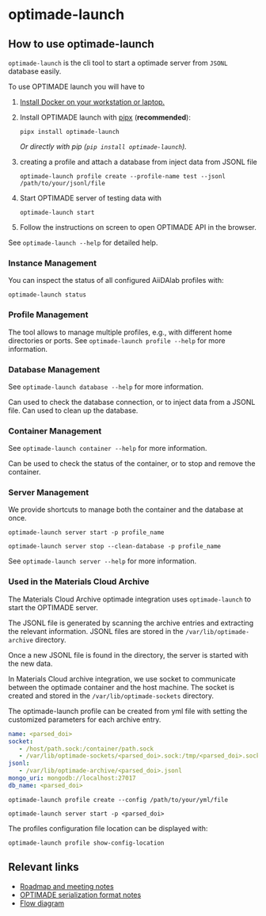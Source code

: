 # optimade-launch
## How to use optimade-launch

`optimade-launch` is the cli tool to start a optimade server from `JSONL` database easily.

To use OPTIMADE launch you will have to

1. [Install Docker on your workstation or laptop.](https://docs.docker.com/get-docker/)
2. Install OPTIMADE launch with [pipx](https://pypa.github.io/pipx/installation/) (**recommended**):

   ```console
   pipx install optimade-launch
   ```

   _Or directly with pip (`pip install optimade-launch`)._

3. creating a profile and attach a database from inject data from JSONL file

   ```console
   optimade-launch profile create --profile-name test --jsonl /path/to/your/jsonl/file
   ```

4. Start OPTIMADE server of testing data with

    ```console
    optimade-launch start
    ```
5. Follow the instructions on screen to open OPTIMADE API in the browser.

See `optimade-launch --help` for detailed help.

### Instance Management

You can inspect the status of all configured AiiDAlab profiles with:

```console
optimade-launch status
```

### Profile Management

The tool allows to manage multiple profiles, e.g., with different home directories or ports.
See `optimade-launch profile --help` for more information.

### Database Management

See `optimade-launch database --help` for more information.

Can used to check the database connection, or to inject data from a JSONL file.
Can used to clean up the database.

### Container Management

See `optimade-launch container --help` for more information.

Can be used to check the status of the container, or to stop and remove the container.

### Server Management

We provide shortcuts to manage both the container and the database at once.

```console
optimade-launch server start -p profile_name
```

```console
optimade-launch server stop --clean-database -p profile_name
```

See `optimade-launch server --help` for more information.

### Used in the Materials Cloud Archive

The Materials Cloud Archive optimade integration uses `optimade-launch` to start the OPTIMADE server.

The JSONL file is generated by scanning the archive entries and extracting the relevant information. 
JSONL files are stored in the ``/var/lib/optimade-archive`` directory.

Once a new JSONL file is found in the directory, the server is started with the new data.

In Materials Cloud archive integration, we use socket to communicate between the optimade container and the host machine.
The socket is created and stored in the ``/var/lib/optimade-sockets`` directory.

The optimade-launch profile can be created from yml file with setting the customized parameters for each archive entry.

```yml
name: <parsed_doi>
socket:
   - /host/path.sock:/container/path.sock
   - /var/lib/optimade-sockets/<parsed_doi>.sock:/tmp/<parsed_doi>.sock
jsonl:
   - /var/lib/optimade-archive/<parsed_doi>.jsonl
mongo_uri: mongodb://localhost:27017
db_name: <parsed_doi>
```

```console
optimade-launch profile create --config /path/to/your/yml/file
```

```console
optimade-launch server start -p <parsed_doi>
```

The profiles configuration file location can be displayed with:

```console
optimade-launch profile show-config-location
```

## Relevant links

- [Roadmap and meeting notes](https://docs.google.com/document/d/1cIpwuX6Ty5d3ZHKYWktQaBBQcI9fYmgG_hsD1P1UpO4/edit)
- [OPTIMADE serialization format notes](https://docs.google.com/document/d/1vf8_qxSRP5lCSb0P3M9gTr6nqkERxgOoSDno6YLcCjo/edit)
- [Flow diagram](https://excalidraw.com/#json=MBNl66sARCQekVrKZXDg8,K35f5FwmiS46vlsYGMJdrw)